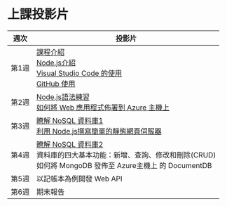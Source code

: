 # 上課投影片

 週次 |  投影片
 :--: |  ---
 第1週 | [課程介紹][Ch00] <br> [Node.js介紹][Ch01-1] <br> [Visual Studio Code 的使用][Ch01-2] <br> [GitHub 使用][Ch01-3]
 第2週 | [Node.js語法練習][Ch02-1]<br>[如何將 Web 應用程式佈署到 Azure 主機上](AzureWebApp.md)
 第3週 | [瞭解 NoSQL 資料庫1][Ch03-1]<br>[利用 Node.js撰寫簡單的靜態網頁伺服器](static-http-server.md)<br>
 第4週 | [瞭解 NoSQL 資料庫2][Ch04-1]<br>資料庫的四大基本功能：新增、查詢、修改和刪除(CRUD)<br>如何將 MongoDB 發佈至 Azure主機上 的 DocumentDB 
 第5週 | 以記帳本為例開發 Web API
 第6週 | 期末報告 

[Ch00]: https://goo.gl/Pr5GVo
[Ch01-1]: https://goo.gl/sjxjr4
[Ch01-2]: https://goo.gl/EUkskJ
[Ch01-3]: https://goo.gl/pF0Opd
[Ch02-1]: https://goo.gl/T3Vep3
[Ch03-1]: https://goo.gl/l1rij0
[Ch04-1]: https://goo.gl/cSCAhL

